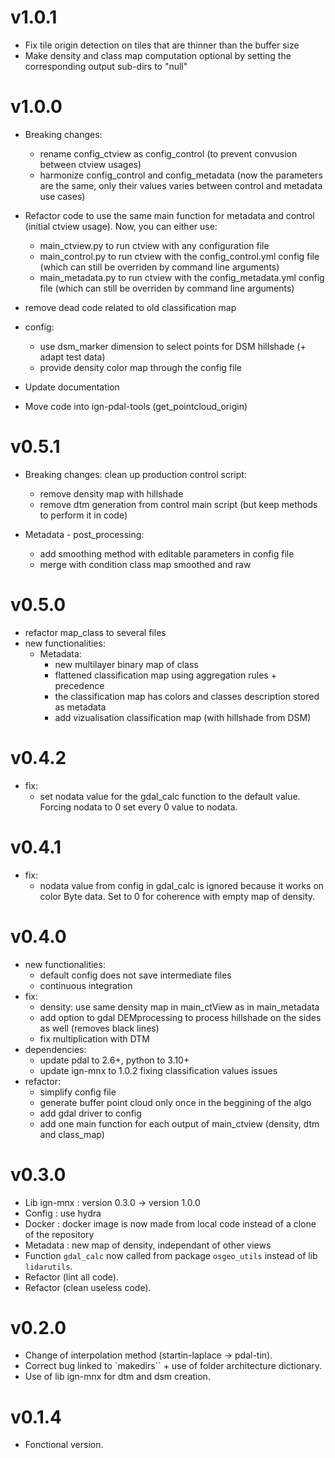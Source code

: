 # v1.0.1
- Fix tile origin detection on tiles that are thinner than the buffer size
- Make density and class map computation optional by setting the corresponding output sub-dirs to "null"

# v1.0.0
- Breaking changes:
  - rename config_ctview as config_control (to prevent convusion between ctview usages)
  - harmonize config_control and config_metadata (now the parameters are the same, only their values
varies between control and metadata use cases)

- Refactor code to use the same main function for metadata and control (initial ctview usage).
  Now, you can either use:
  - main_ctview.py to run ctview with any configuration file
  - main_control.py to run ctview with the config_control.yml config file (which can still be overriden by command line arguments)
  - main_metadata.py to run ctview with the config_metadata.yml config file (which can still be overriden by command line arguments)

- remove dead code related to old classification map
- config:
  - use dsm_marker dimension to select points for DSM hillshade (+ adapt test data)
  - provide density color map through the config file
- Update documentation
- Move code into ign-pdal-tools (get_pointcloud_origin)

# v0.5.1
- Breaking changes: clean up production control script:
  - remove density map with hillshade
  - remove dtm generation from control main script (but keep methods to perform it in code)

- Metadata - post_processing:
  - add smoothing method with editable parameters in config file
  - merge with condition class map smoothed and raw


# v0.5.0
- refactor map_class to several files
- new functionalities:
  - Metadata:
    - new multilayer binary map of class
    - flattened classification map using aggregation rules + precedence
    - the classification map has colors and classes description stored as metadata
    - add vizualisation classification map (with hillshade from DSM)

# v0.4.2
- fix:
  - set nodata value for the gdal_calc function to the default value. Forcing nodata to 0 set every 0 value to nodata.

# v0.4.1
- fix:
  - nodata value from config in gdal_calc is ignored because it works on color Byte data. Set to 0 for coherence with empty map of density.

# v0.4.0
- new functionalities:
  - default config does not save intermediate files
  - continuous integration
- fix:
  - density: use same density map in main_ctView as in main_metadata
  - add option to gdal DEMprocessing to process hillshade on the sides as well (removes black lines)
  - fix multiplication with DTM
- dependencies:
  - update pdal to 2.6+, python to 3.10+
  - update ign-mnx to 1.0.2 fixing classification values issues
- refactor:
  - simplify config file
  - generate buffer point cloud only once in the beggining of the algo
  - add gdal driver to config
  - add one main function for each output of main_ctview (density, dtm and class_map)

# v0.3.0
- Lib ign-mnx : version 0.3.0 -> version 1.0.0
- Config : use hydra
- Docker : docker image is now made from local code instead of a clone of the repository
- Metadata : new map of density, independant of other views
- Function `gdal_calc` now called from package `osgeo_utils` instead of lib `lidarutils`.
- Refactor (lint all code).
- Refactor (clean useless code).

# v0.2.0
- Change of interpolation method (startin-laplace -> pdal-tin).
- Correct bug linked to `makedirs`` + use of folder architecture dictionary.
- Use of lib ign-mnx for dtm and dsm creation.

# v0.1.4
- Fonctional version.
